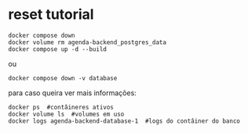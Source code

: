 # reset tutorial

```
docker compose down
docker volume rm agenda-backend_postgres_data
docker compose up -d --build
```

ou

```
docker compose down -v database
```

para caso queira ver mais  informações:
```
docker ps  #contâineres ativos
docker volume ls  #volumes em uso
docker logs agenda-backend-database-1  #logs do contâiner do banco
```